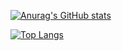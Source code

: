 [![Anurag's GitHub stats](https://github-readme-stats.vercel.app/api?username=factrick45)](https://github.com/anuraghazra/github-readme-stats)

[![Top Langs](https://github-readme-stats.vercel.app/api/top-langs/?username=factrick45)](https://github.com/anuraghazra/github-readme-stats)
<!--
**factrick45/factrick45** is a ✨ _special_ ✨ repository because its `README.md` (this file) appears on your GitHub profile.

Here are some ideas to get you started:

- 🔭 I’m currently working on ...
- 🌱 I’m currently learning ...
- 👯 I’m looking to collaborate on ...
- 🤔 I’m looking for help with ...
- 💬 Ask me about ...
- 📫 How to reach me: ...
- 😄 Pronouns: ...
- ⚡ Fun fact: ...
-->
